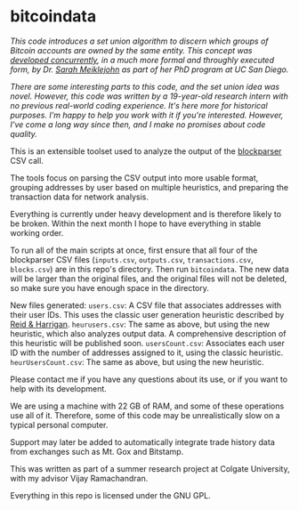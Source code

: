 bitcoindata
===========

*This code introduces a set union algorithm to discern which groups of Bitcoin
accounts are owned by the same entity.  This concept was [developed
concurrently](http://cseweb.ucsd.edu/~smeiklejohn/files/imc13.pdf), in a much
more formal and throughly executed form, by Dr. [Sarah
Meiklejohn](http://cseweb.ucsd.edu/~smeiklejohn/bitcoin.html) as part of her
PhD program at UC San Diego.*

*There are some interesting parts to this code, and the set union idea was
novel. However, this code was written by a 19-year-old research intern with
no previous real-world coding experience. It's here more for historical
purposes. I'm happy to help you work with it if you're interested. However,
I've come a long way since then, and I make no promises about code quality.*

This is an extensible toolset used to analyze the output of the
[blockparser](https://github.com/mcdee/blockparser) CSV call.

The tools focus on parsing the CSV output into more usable format, grouping
addresses by user based on multiple heuristics, and preparing the transaction
data for network analysis.

Everything is currently under heavy development and is therefore likely to be
broken. Within the next month I hope to have everything in stable working
order.

To run all of the main scripts at once, first ensure that all four of the
blockparser CSV files (`inputs.csv`, `outputs.csv`, `transactions.csv`,
`blocks.csv`) are in this repo's directory. Then run `bitcoindata`. The new
data will be larger than the original files, and the original files will not be
deleted, so make sure you have enough space in the directory.

New files generated:  `users.csv`: A CSV file that associates addresses with
their user IDs. This uses the classic user generation heuristic described by
[Reid & Harrigan](http://arxiv.org/abs/1107.4524).  `heurusers.csv`: The same
as above, but using the new heuristic, which also analyzes output data. A
comprehensive description of this heuristic will be published soon.
`usersCount.csv`: Associates each user ID with the number of addresses assigned
to it, using the classic heuristic.  `heurUsersCount.csv`: The same as above,
but using the new heuristic.

Please contact me if you have any questions about its use, or if you want to
help with its development.

We are using a machine with 22 GB of RAM, and some of these operations use all
of it. Therefore, some of this code may be unrealistically slow on a typical
personal computer.

Support may later be added to automatically integrate trade history data from
exchanges such as Mt. Gox and Bitstamp.

This was written as part of a summer research project at Colgate University,
with my advisor Vijay Ramachandran.

Everything in this repo is licensed under the GNU GPL.
